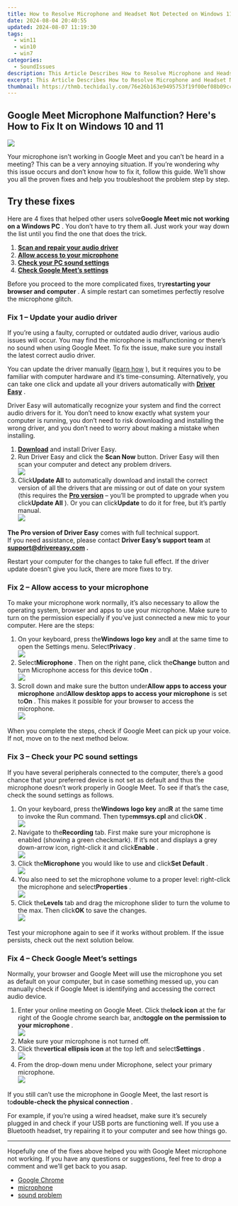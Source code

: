 ```yaml
---
title: How to Resolve Microphone and Headset Not Detected on Windows 11, 8 & 7
date: 2024-08-04 20:40:55
updated: 2024-08-07 11:19:30
tags:
  - win11
  - win10
  - win7
categories:
  - SoundIssues
description: This Article Describes How to Resolve Microphone and Headset Not Detected on Windows 11, 8 & 7
excerpt: This Article Describes How to Resolve Microphone and Headset Not Detected on Windows 11, 8 & 7
thumbnail: https://thmb.techidaily.com/76e26b163e9495753f19f00ef08b09cc2666b4e5eaf0daac99a2adb1ba5e0f35.jpg
---
```


## Google Meet Microphone Malfunction? Here's How to Fix It on Windows 10 and 11

![](https://images.drivereasy.com/wp-content/uploads/2021/10/google-meet.jpg)

 Your microphone isn’t working in Google Meet and you can’t be heard in a meeting? This can be a very annoying situation. If you’re wondering why this issue occurs and don’t know how to fix it, follow this guide. We’ll show you all the proven fixes and help you troubleshoot the problem step by step.

## Try these fixes

 Here are 4 fixes that helped other users solve**Google Meet mic not working on a Windows PC** . You don’t have to try them all. Just work your way down the list until you find the one that does the trick.

1. **[Scan and repair your audio driver](https://tools.techidaily.com/drivereasy/download/)**
2. **[Allow access to your microphone](https://tools.techidaily.com/drivereasy/download/)**
3. **[Check your PC sound settings](https://tools.techidaily.com/drivereasy/download/)**
4. **[Check Google Meet’s settings](https://tools.techidaily.com/drivereasy/download/)**

 Before you proceed to the more complicated fixes, try**restarting your browser and computer** . A simple restart can sometimes perfectly resolve the microphone glitch.

### Fix 1 – Update your audio driver

 If you’re using a faulty, corrupted or outdated audio driver, various audio issues will occur. You may find the microphone is malfunctioning or there’s no sound when using Google Meet. To fix the issue, make sure you install the latest correct audio driver.

 You can update the driver manually ([learn how](https://tools.techidaily.com/drivereasy/download/) ), but it requires you to be familiar with computer hardware and it’s time-consuming. Alternatively, you can take one click and update all your drivers automatically with **[Driver Easy](https://tools.techidaily.com/drivereasy/download/)**  .

 Driver Easy will automatically recognize your system and find the correct audio drivers for it. You don’t need to know exactly what system your computer is running, you don’t need to risk downloading and installing the wrong driver, and you don’t need to worry about making a mistake when installing.

1. **[Download](https://tools.techidaily.com/drivereasy/download/)**  and install Driver Easy.
2. Run Driver Easy and click the **Scan Now** button. Driver Easy will then scan your computer and detect any problem drivers.  
![](https://images.drivereasy.com/wp-content/uploads/2020/12/de-1-3.jpg)
3. Click**Update All** to automatically download and install the correct version of all the drivers that are missing or out of date on your system (this requires the **[Pro version](https://tools.techidaily.com/drivereasy/download/)**  – you’ll be prompted to upgrade when you click**Update All** ). Or you can click**Update** to do it for free, but it’s partly manual.  
![](https://images.drivereasy.com/wp-content/uploads/2020/09/audio-driver-update-de.jpg)

**The Pro version of Driver Easy** comes with full technical support.  
 If you need assistance, please contact **Driver Easy’s support team** at **[support@drivereasy.com](https://tools.techidaily.com/drivereasy/download/) .**

 Restart your computer for the changes to take full effect. If the driver update doesn’t give you luck, there are more fixes to try.

### Fix 2 – Allow access to your microphone

 To make your microphone work normally, it’s also necessary to allow the operating system, browser and apps to use your microphone. Make sure to turn on the permission especially if you’ve just connected a new mic to your computer. Here are the steps:

1. On your keyboard, press the**Windows logo key** and**I** at the same time to open the Settings menu. Select**Privacy** .  
![](https://images.drivereasy.com/wp-content/uploads/2020/09/4-1-2.jpg)
2. Select**Microphone** . Then on the right pane, click the**Change** button and turn Microphone access for this device to**On** .  
![](https://images.drivereasy.com/wp-content/uploads/2021/10/4-3.jpg)
3. Scroll down and make sure the button under**Allow apps to access your microphone** and**Allow desktop apps to access your microphone** is set to**On** . This makes it possible for your browser to access the microphone.  
![](https://images.drivereasy.com/wp-content/uploads/2021/10/allow-access-to-microphone-1.jpg)

 When you complete the steps, check if Google Meet can pick up your voice. If not, move on to the next method below.

### Fix 3 – Check your PC sound settings

 If you have several peripherals connected to the computer, there’s a good chance that your preferred device is not set as default and thus the microphone doesn’t work properly in Google Meet. To see if that’s the case, check the sound settings as follows.

1. On your keyboard, press the**Windows logo key** and**R** at the same time to invoke the Run command. Then type**mmsys.cpl** and click**OK** .  
![](https://images.drivereasy.com/wp-content/uploads/2021/10/sound-settings-1.jpg)
2. Navigate to the**Recording** tab. First make sure your microphone is enabled (showing a green checkmark). If it’s not and displays a grey down-arrow icon, right-click it and click**Enable** .  
![](https://images.drivereasy.com/wp-content/uploads/2021/10/sound-settings-3.jpg)
3. Click the**Microphone** you would like to use and click**Set Default** .  
![](https://images.drivereasy.com/wp-content/uploads/2020/09/1-5.jpg)
4. You also need to set the microphone volume to a proper level: right-click the microphone and select**Properties** .  
![](https://images.drivereasy.com/wp-content/uploads/2020/09/1-6-1.jpg)
5. Click the**Levels** tab and drag the microphone slider to turn the volume to the max. Then click**OK** to save the changes.  
![](https://images.drivereasy.com/wp-content/uploads/2021/10/sound-settings-2-1.jpg)

 Test your microphone again to see if it works without problem. If the issue persists, check out the next solution below.

### Fix 4 – Check Google Meet’s settings

 Normally, your browser and Google Meet will use the microphone you set as default on your computer, but in case something messed up, you can manually check if Google Meet is identifying and accessing the correct audio device.

1. Enter your online meeting on Google Meet. Click the**lock icon** at the far right of the Google chrome search bar, and**toggle on the permission to your microphone** .  
![](https://images.drivereasy.com/wp-content/uploads/2021/10/google-meet-setting.jpg)
2. Make sure your microphone is not turned off.
3. Click the**vertical ellipsis icon** at the top left and select**Settings** .  
![](https://images.drivereasy.com/wp-content/uploads/2021/10/google-meet-setting-2.jpg)
4. From the drop-down menu under Microphone, select your primary microphone.  
![](https://images.drivereasy.com/wp-content/uploads/2021/10/google-meet-setting-3.jpg)

 If you still can’t use the microphone in Google Meet, the last resort is to**double-check the physical connection** .

 For example, if you’re using a wired headset, make sure it’s securely plugged in and check if your USB ports are functioning well. If you use a Bluetooth headset, try repairing it to your computer and see how things go.

---

 Hopefully one of the fixes above helped you with Google Meet microphone not working. If you have any questions or suggestions, feel free to drop a comment and we’ll get back to you asap.

* [Google Chrome](https://tools.techidaily.com/drivereasy/download/)
* [microphone](https://tools.techidaily.com/drivereasy/download/)
* [sound problem](https://tools.techidaily.com/drivereasy/download/)

<ins class="adsbygoogle"
     style="display:block"
     data-ad-format="autorelaxed"
     data-ad-client="ca-pub-7571918770474297"
     data-ad-slot="1223367746"></ins>



<ins class="adsbygoogle"
     style="display:block"
     data-ad-client="ca-pub-7571918770474297"
     data-ad-slot="8358498916"
     data-ad-format="auto"
     data-full-width-responsive="true"></ins>

